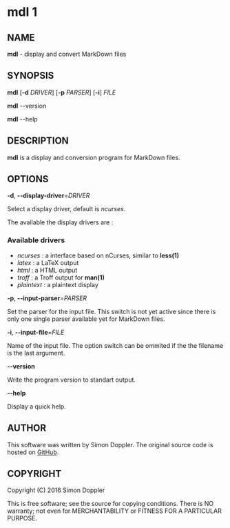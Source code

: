 # mdl 1

## NAME

__mdl__ - display and convert MarkDown files

## SYNOPSIS

**mdl** [**-d** *DRIVER*] [**-p** *PARSER*] [**-i**] *FILE*

**mdl** --version

**mdl** --help

## DESCRIPTION

**mdl** is a display and conversion program for MarkDown files.

## OPTIONS

**-d**, **--display-driver**=*DRIVER*

Select a display driver, default is *ncurses*.

The available the display drivers are :

### Available drivers

* *ncurses* : a interface based on nCurses, similar to **less(1)**
* *latex* : a LaTeX output
* *html* : a HTML output
* *troff* : a Troff output for **man(1)**
* *plaintext* : a plaintext display

**-p**, **--input-parser**=*PARSER*

Set the parser for the input file. This switch is not yet active since there is 
only one single parser available yet for MarkDown files.

**-i**, **--input-file**=*FILE*

Name of the input file. The option switch can be ommited if the the filename is 
the last argument.

**--version**

Write the program version to standart output.

**--help**

Display a quick help.

## AUTHOR

This software was written by Simon Doppler. The original source code is hosted on
[GitHub](http://github.com/dopsi/mdl).

## COPYRIGHT

Copyright (C) 2016 Simon Doppler

This is free software; see the source for copying conditions. There is NO  warranty;  not
even for MERCHANTABILITY or FITNESS FOR A PARTICULAR PURPOSE.
